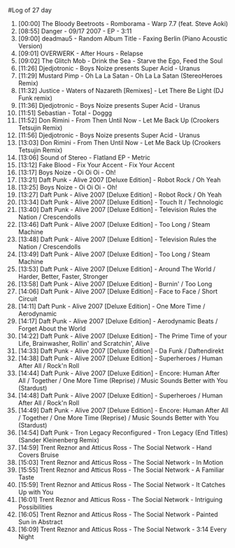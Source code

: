 #Log of 27 day

1. [00:00] The Bloody Beetroots - Romborama - Warp 7.7 (feat. Steve Aoki)
1. [08:55] Danger - 09/17 2007 - EP - 3:11
1. [09:00] deadmau5 - Random Album Title - Faxing Berlin (Piano Acoustic Version)
1. [09:01] OVERWERK - After Hours - Relapse
1. [09:02] The Glitch Mob - Drink the Sea - Starve the Ego, Feed the Soul
1. [11:26] Djedjotronic - Boys Noize presents Super Acid - Uranus
1. [11:29] Mustard Pimp - Oh La La Satan - Oh La La Satan (StereoHeroes Remix)
1. [11:32] Justice - Waters of Nazareth [Remixes] - Let There Be Light (DJ Funk remix)
1. [11:36] Djedjotronic - Boys Noize presents Super Acid - Uranus
1. [11:51] Sebastian - Total - Doggg
1. [11:52] Don Rimini - From Then Until Now - Let Me Back Up (Crookers Tetsujin Remix)
1. [11:56] Djedjotronic - Boys Noize presents Super Acid - Uranus
1. [13:03] Don Rimini - From Then Until Now - Let Me Back Up (Crookers Tetsujin Remix)
1. [13:06] Sound of Stereo - Flatland EP - Metric
1. [13:12] Fake Blood - Fix Your Accent - Fix Your Accent
1. [13:17] Boys Noize - Oi Oi Oi - Oh!
1. [13:21] Daft Punk - Alive 2007 [Deluxe Edition] - Robot Rock / Oh Yeah
1. [13:25] Boys Noize - Oi Oi Oi - Oh!
1. [13:27] Daft Punk - Alive 2007 [Deluxe Edition] - Robot Rock / Oh Yeah
1. [13:34] Daft Punk - Alive 2007 [Deluxe Edition] - Touch It / Technologic
1. [13:40] Daft Punk - Alive 2007 [Deluxe Edition] - Television Rules the Nation / Crescendolls
1. [13:46] Daft Punk - Alive 2007 [Deluxe Edition] - Too Long / Steam Machine
1. [13:48] Daft Punk - Alive 2007 [Deluxe Edition] - Television Rules the Nation / Crescendolls
1. [13:49] Daft Punk - Alive 2007 [Deluxe Edition] - Too Long / Steam Machine
1. [13:53] Daft Punk - Alive 2007 [Deluxe Edition] - Around The World / Harder, Better, Faster, Stronger
1. [13:58] Daft Punk - Alive 2007 [Deluxe Edition] - Burnin' / Too Long
1. [14:06] Daft Punk - Alive 2007 [Deluxe Edition] - Face to Face / Short Circuit
1. [14:11] Daft Punk - Alive 2007 [Deluxe Edition] - One More Time / Aerodynamic
1. [14:17] Daft Punk - Alive 2007 [Deluxe Edition] - Aerodynamic Beats / Forget About the World
1. [14:22] Daft Punk - Alive 2007 [Deluxe Edition] - The Prime Time of your Life, Brainwasher, Rollin' and Scratchin', Alive
1. [14:33] Daft Punk - Alive 2007 [Deluxe Edition] - Da Funk / Daftendirekt
1. [14:38] Daft Punk - Alive 2007 [Deluxe Edition] - Superheroes / Human After All / Rock'n Roll
1. [14:44] Daft Punk - Alive 2007 [Deluxe Edition] - Encore: Human After All / Together / One More Time (Reprise) / Music Sounds Better with You (Stardust)
1. [14:48] Daft Punk - Alive 2007 [Deluxe Edition] - Superheroes / Human After All / Rock'n Roll
1. [14:49] Daft Punk - Alive 2007 [Deluxe Edition] - Encore: Human After All / Together / One More Time (Reprise) / Music Sounds Better with You (Stardust)
1. [14:54] Daft Punk - Tron Legacy Reconfigured - Tron Legacy (End Titles) (Sander Kleinenberg Remix)
1. [14:59] Trent Reznor and Atticus Ross - The Social Network - Hand Covers Bruise
1. [15:03] Trent Reznor and Atticus Ross - The Social Network - In Motion
1. [15:55] Trent Reznor and Atticus Ross - The Social Network - A Familiar Taste
1. [15:59] Trent Reznor and Atticus Ross - The Social Network - It Catches Up with You
1. [16:01] Trent Reznor and Atticus Ross - The Social Network - Intriguing Possibilities
1. [16:05] Trent Reznor and Atticus Ross - The Social Network - Painted Sun in Abstract
1. [16:09] Trent Reznor and Atticus Ross - The Social Network - 3:14 Every Night
